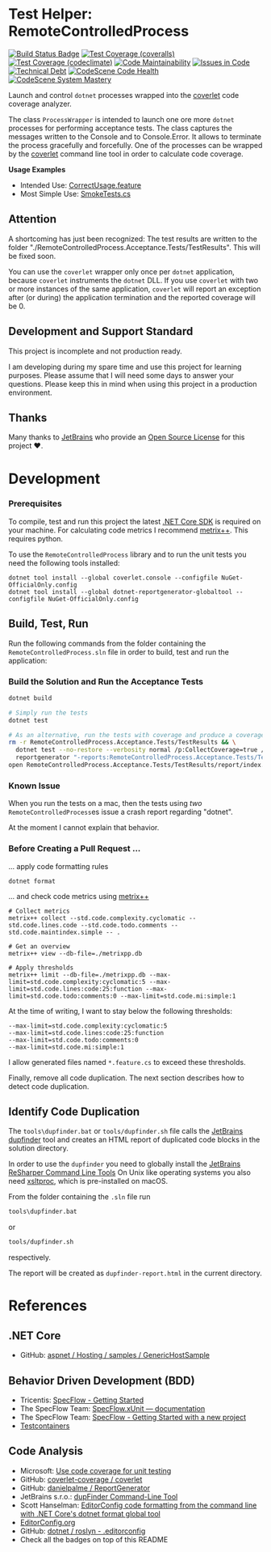 # Test Helper: RemoteControlledProcess

[![Build Status Badge](https://github.com/wonderbird/kata-rabbitmq/workflows/.NET%20Core/badge.svg)](https://github.com/wonderbird/kata-rabbitmq/actions?query=workflow%3A%22.NET+Core%22)
[![Test Coverage (coveralls)](https://img.shields.io/coveralls/github/wonderbird/RemoteControlledProcess)](https://coveralls.io/github/wonderbird/RemoteControlledProcess)
[![Test Coverage (codeclimate)](https://img.shields.io/codeclimate/coverage-letter/wonderbird/RemoteControlledProcess)](https://codeclimate.com/github/wonderbird/RemoteControlledProcess/trends/test_coverage_total)
[![Code Maintainability](https://img.shields.io/codeclimate/maintainability-percentage/wonderbird/RemoteControlledProcess)](https://codeclimate.com/github/wonderbird/RemoteControlledProcess)
[![Issues in Code](https://img.shields.io/codeclimate/issues/wonderbird/RemoteControlledProcess)](https://codeclimate.com/github/wonderbird/RemoteControlledProcess/issues)
[![Technical Debt](https://img.shields.io/codeclimate/tech-debt/wonderbird/RemoteControlledProcess)](https://codeclimate.com/github/wonderbird/RemoteControlledProcess)
[![CodeScene Code Health](https://codescene.io/projects/12257/status-badges/code-health)](https://codescene.io/projects/12257/jobs/latest-successful/results)
[![CodeScene System Mastery](https://codescene.io/projects/12257/status-badges/system-mastery)](https://codescene.io/projects/12257/jobs/latest-successful/results)

Launch and control `dotnet` processes wrapped into the [coverlet](https://github.com/coverlet-coverage/coverlet) code
coverage analyzer.

The class `ProcessWrapper` is intended to launch one ore more `dotnet` processes for performing acceptance tests. The
class captures the messages written to the Console and to Console.Error. It allows to terminate the process gracefully
and forcefully. One of the processes can be wrapped by the [coverlet](https://github.com/coverlet-coverage/coverlet)
command line tool in order to calculate code coverage.

**Usage Examples**

* Intended Use: [CorrectUsage.feature](RemoteControlledProcess.Acceptance.Tests/Features/CorrectUsage.feature)
* Most Simple Use: [SmokeTests.cs](RemoteControlledProcess.Acceptance.Tests/Features/SmokeTests.cs)

## Attention

A shortcoming has just been recognized: The test results are written to the folder
"./RemoteControlledProcess.Acceptance.Tests/TestResults". This will be fixed soon.

You can use the `coverlet` wrapper only once per `dotnet` application, because `coverlet` instruments the `dotnet` DLL.
If you use `coverlet` with two or more instances of the same application, `coverlet` will report an exception after
(or during) the application termination and the reported coverage will be 0.

## Development and Support Standard

This project is incomplete and not production ready.

I am developing during my spare time and use this project for learning purposes. Please assume that I will need some
days to answer your questions. Please keep this in mind when using this project in a production environment.

## Thanks

Many thanks to [JetBrains](https://www.jetbrains.com/?from=RemoteControlledProcess) who provide
an [Open Source License](https://www.jetbrains.com/community/opensource/) for this project ❤️.

# Development

### Prerequisites

To compile, test and run this project the latest [.NET Core SDK](https://dotnet.microsoft.com/download) is required on
your machine. For calculating code metrics I recommend [metrix++](https://github.com/metrixplusplus/metrixplusplus).
This requires python.

To use the `RemoteControlledProcess` library and to run the unit tests you need the following tools installed:

```shell
dotnet tool install --global coverlet.console --configfile NuGet-OfficialOnly.config
dotnet tool install --global dotnet-reportgenerator-globaltool --configfile NuGet-OfficialOnly.config
```

## Build, Test, Run

Run the following commands from the folder containing the `RemoteControlledProcess.sln` file in order to build, test and
run the application:

### Build the Solution and Run the Acceptance Tests

```sh
dotnet build

# Simply run the tests
dotnet test

# As an alternative, run the tests with coverage and produce a coverage report
rm -r RemoteControlledProcess.Acceptance.Tests/TestResults && \
  dotnet test --no-restore --verbosity normal /p:CollectCoverage=true /p:CoverletOutputFormat=cobertura /p:CoverletOutput='./TestResults/coverage.cobertura.xml' && \
  reportgenerator "-reports:RemoteControlledProcess.Acceptance.Tests/TestResults/*.xml" "-targetdir:RemoteControlledProcess.Acceptance.Tests/TestResults/report" "-reporttypes:Html;lcov" "-title:RemoteControlledProcess"
open RemoteControlledProcess.Acceptance.Tests/TestResults/report/index.html
```

### Known Issue

When you run the tests on a mac, then the tests using *two* `RemoteControlledProcess`es issue a crash report regarding
"dotnet".

At the moment I cannot explain that behavior.

### Before Creating a Pull Request ...

... apply code formatting rules

```shell
dotnet format
```

... and check code metrics using [metrix++](https://github.com/metrixplusplus/metrixplusplus)

```shell
# Collect metrics
metrix++ collect --std.code.complexity.cyclomatic --std.code.lines.code --std.code.todo.comments --std.code.maintindex.simple -- .

# Get an overview
metrix++ view --db-file=./metrixpp.db

# Apply thresholds
metrix++ limit --db-file=./metrixpp.db --max-limit=std.code.complexity:cyclomatic:5 --max-limit=std.code.lines:code:25:function --max-limit=std.code.todo:comments:0 --max-limit=std.code.mi:simple:1
```

At the time of writing, I want to stay below the following thresholds:

```shell
--max-limit=std.code.complexity:cyclomatic:5
--max-limit=std.code.lines:code:25:function
--max-limit=std.code.todo:comments:0
--max-limit=std.code.mi:simple:1
```

I allow generated files named `*.feature.cs` to exceed these thresholds.

Finally, remove all code duplication. The next section describes how to detect code duplication.

## Identify Code Duplication

The `tools\dupfinder.bat` or `tools/dupfinder.sh` file calls
the [JetBrains dupfinder](https://www.jetbrains.com/help/resharper/dupFinder.html) tool and creates an HTML report of
duplicated code blocks in the solution directory.

In order to use the `dupfinder` you need to globally install
the [JetBrains ReSharper Command Line Tools](https://www.jetbrains.com/help/resharper/ReSharper_Command_Line_Tools.html)
On Unix like operating systems you also need [xsltproc](http://xmlsoft.org/XSLT/xsltproc2.html), which is pre-installed
on macOS.

From the folder containing the `.sln` file run

```sh
tools\dupfinder.bat
```

or

```sh
tools/dupfinder.sh
```

respectively.

The report will be created as `dupfinder-report.html` in the current directory.

# References

## .NET Core

* GitHub: [aspnet / Hosting / samples / GenericHostSample](https://github.com/aspnet/Hosting/tree/2.2.0/samples/GenericHostSample)

## Behavior Driven Development (BDD)

* Tricentis: [SpecFlow - Getting Started](https://specflow.org/getting-started/)
* The SpecFlow
  Team: [SpecFlow.xUnit — documentation](https://docs.specflow.org/projects/specflow/en/latest/Integrations/xUnit.html)
* The SpecFlow
  Team: [SpecFlow - Getting Started with a new project](https://docs.specflow.org/projects/specflow/en/latest/Getting-Started/Getting-Started-With-A-New-Project.html?utm_source=website&utm_medium=newproject&utm_campaign=getting_started)
* [Testcontainers](https://www.testcontainers.org/)

## Code Analysis

* Microsoft: [Use code coverage for unit testing](https://docs.microsoft.com/en-us/dotnet/core/testing/unit-testing-code-coverage?tabs=linux)
* GitHub: [coverlet-coverage / coverlet](https://github.com/coverlet-coverage/coverlet)
* GitHub: [danielpalme / ReportGenerator](https://github.com/danielpalme/ReportGenerator)
* JetBrains s.r.o.: [dupFinder Command-Line Tool](https://www.jetbrains.com/help/resharper/dupFinder.html)
* Scott Hanselman: [EditorConfig code formatting from the command line with .NET Core's dotnet format global tool](https://www.hanselman.com/blog/editorconfig-code-formatting-from-the-command-line-with-net-cores-dotnet-format-global-tool)
* [EditorConfig.org](https://editorconfig.org)
* GitHub: [dotnet / roslyn - .editorconfig](https://github.com/dotnet/roslyn/blob/master/.editorconfig)
* Check all the badges on top of this README
